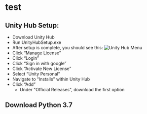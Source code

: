 # test

## Unity Hub Setup:

* Download Unity Hub
* Run UnityHubSetup.exe
* After setup is complete, you should see this:
![Unity Hub Menu](https://i.paste.pics/ccbbc031abd27468abbe2cdd6ac2976a.png)
* Click “Manage License”
* Click “Login”
* Click “Sign in with google”
* Click “Activate New License”
* Select “Unity Personal”
* Navigate to “Installs” within Unity Hub
* Click “Add”
  * Under "Official Releases", download the first option


## Download Python 3.7
